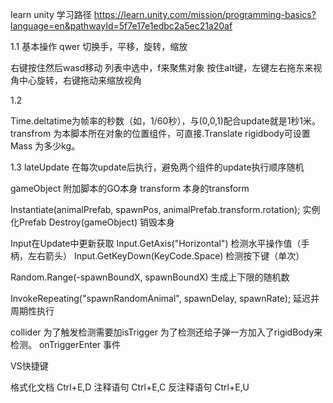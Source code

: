 
learn unity 学习路径
https://learn.unity.com/mission/programming-basics?language=en&pathwayId=5f7e17e1edbc2a5ec21a20af

1.1
基本操作
qwer 切换手，平移，旋转，缩放

右键按住然后wasd移动
列表中选中，f来聚焦对象
按住alt键，左键左右拖东来视角中心旋转，右键拖动来缩放视角

1.2

Time.deltatime为帧率的秒数（如，1/60秒），与(0,0,1)配合update就是1秒1米。
transfrom 为本脚本所在对象的位置组件，可直接.Translate
rigidbody可设置 Mass 为多少kg。

1.3
lateUpdate 在每次update后执行，避免两个组件的update执行顺序随机

gameObject 附加脚本的GO本身
transform 本身的transform

Instantiate(animalPrefab, spawnPos, animalPrefab.transform.rotation); 实例化Prefab
Destroy(gameObject) 销毁本身

Input在Update中更新获取
Input.GetAxis("Horizontal") 检测水平操作值（手柄，左右箭头）
Input.GetKeyDown(KeyCode.Space) 检测按下键（单次）

Random.Range(-spawnBoundX, spawnBoundX) 生成上下限的随机数

InvokeRepeating("spawnRandomAnimal", spawnDelay, spawnRate); 延迟并周期性执行


collider 为了触发检测需要加isTrigger
为了检测还给子弹一方加入了rigidBody来检测。
onTriggerEnter 事件

VS快捷键

格式化文档 Ctrl+E,D
注释语句 Ctrl+E,C
反注释语句 Ctrl+E,U